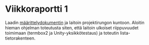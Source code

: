 # Viikkoraportti 1

Laadin [määrittelydokumentin](määrittely.md) ja laitoin projektirungon kuntoon. 
Aloitin hieman ohjelman toteutusta siten, että laitoin ulkoiset riippuvuudet toimimaan (termbox2 ja Unity-yksikkötestaus) ja toteutin lista-tietorakenteen.
